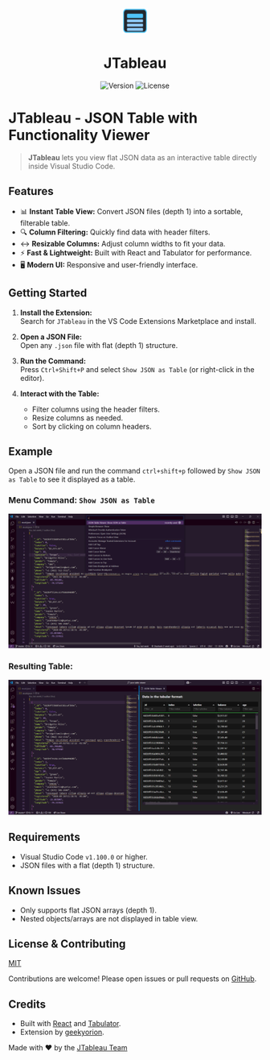 <div align="center">
    <img src="./assets/logo.png" alt="JTableau Logo" width="50">

# JTableau

![Version](https://img.shields.io/badge/version-1.0.2-blue.svg)
![License](https://img.shields.io/badge/license-MIT-green.svg)
</div>


# JTableau - JSON Table with Functionality Viewer

> **JTableau** lets you view flat JSON data as an interactive table directly inside Visual Studio Code.

## Features

- 📊 **Instant Table View:** Convert JSON files (depth 1) into a sortable, filterable table.
- 🔍 **Column Filtering:** Quickly find data with header filters.
- ↔️ **Resizable Columns:** Adjust column widths to fit your data.
- ⚡ **Fast & Lightweight:** Built with React and Tabulator for performance.
- 🖥️ **Modern UI:** Responsive and user-friendly interface.

## Getting Started

1. **Install the Extension:**  
   Search for `JTableau` in the VS Code Extensions Marketplace and install.

2. **Open a JSON File:**  
   Open any `.json` file with flat (depth 1) structure.

3. **Run the Command:**  
   Press `Ctrl+Shift+P` and select `Show JSON as Table` (or right-click in the editor).

4. **Interact with the Table:**  
   - Filter columns using the header filters.
   - Resize columns as needed.
   - Sort by clicking on column headers.

## Example

Open a JSON file and run the command `ctrl+shift+p` followed by `Show JSON as Table` to see it displayed as a table.

### Menu Command: `Show JSON as Table`
  ![Screenshot](./assets/extension-menu.png)
### Resulting Table:
  ![Screenshot](./assets/extension-result.png)


## Requirements

- Visual Studio Code `v1.100.0` or higher.
- JSON files with a flat (depth 1) structure.

## Known Issues

- Only supports flat JSON arrays (depth 1).
- Nested objects/arrays are not displayed in table view.

## License & Contributing

[MIT](./LICENSE)

Contributions are welcome! Please open issues or pull requests on [GitHub](https://github.com/orionshub/json-table-viewer).

## Credits

- Built with [React](https://react.dev/) and [Tabulator](http://tabulator.info/).
- Extension by [geekyorion](https://github.com/geekyorion).

Made with ❤️ by the [JTableau Team](https://github.com/orionshub/json-table-viewer/graphs/contributors)
